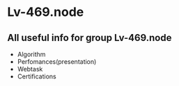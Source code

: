 # Lv-469.node

## All useful info for group Lv-469.node

- Algorithm
- Perfomances(presentation)
- Webtask
- Certifications
